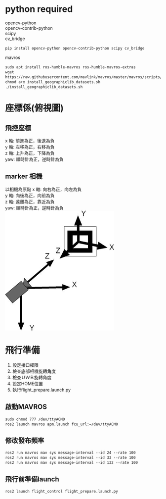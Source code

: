 # python required
opencv-python  
opencv-contrib-python  
scipy  
cv_bridge  
```
pip install opencv-python opencv-contrib-python scipy cv_bridge
```
mavros  
```
sudo apt install ros-humble-mavros ros-humble-mavros-extras
wget https://raw.githubusercontent.com/mavlink/mavros/master/mavros/scripts/install_geographiclib_datasets.sh
chmod a+x install_geographiclib_datasets.sh
./install_geographiclib_datasets.sh
```

# 座標係(俯視圖)
## 飛控座標
x 軸: 前進為正，後退為負  
y 軸: 左移為正，右移為負  
z 軸: 上升為正，下降為負  
yaw: 順時針為正，逆時針為負

## marker 相機
以相機為原點
x 軸: 向右為正，向左為負  
y 軸: 向後為正，向前為負  
z 軸: 遠離為正，靠近為負  
yaw: 順時針為正，逆時針為負
![相機座標](readme_src/cstutorial.jpg)

# 飛行準備
1. 設定接口權限
2. 檢查底部相機旋轉角度
3. 檢查ＵＷＢ旋轉角度
4. 設定HOME位置
4. 執行flight_prepare.launch.py
## 啟動MAVROS
```
sudo chmod 777 /dev/ttyACM0
ros2 launch mavros apm.launch fcu_url:=/dev/ttyACM0
```
## 修改發布頻率
```
ros2 run mavros mav sys message-interval --id 24 --rate 100
ros2 run mavros mav sys message-interval --id 33 --rate 100
ros2 run mavros mav sys message-interval --id 132 --rate 100
```
## 飛行前準備launch
```
ros2 launch flight_control flight_prepare.launch.py
```